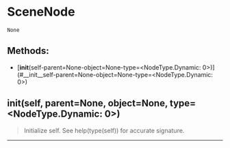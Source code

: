 # SceneNode 
 ```
 None 
```
## Methods: 
* [__init__(self-parent=None-object=None-type=<NodeType.Dynamic: 0>)](#__init__self-parent=None-object=None-type=<NodeType.Dynamic: 0>) 
## __init__(self, parent=None, object=None, type=<NodeType.Dynamic: 0>) 

  

 > Initialize self.  See help(type(self)) for accurate signature. 

--- 
